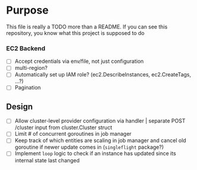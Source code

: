 # Purpose
This file is really a TODO more than a README. If you can see this repository, you know what this project is supposed to do

### EC2 Backend
 - [ ] Accept credentials via env/file, not just configuration
 - [ ] multi-region?
 - [ ] Automatically set up IAM role? (ec2.DescribeInstances, ec2.CreateTags, …?)
 - [ ] Pagination

## Design
 - [ ] Allow cluster-level provider configuration via handler | separate POST /cluster input from cluster.Cluster struct
 - [ ] Limit # of concurrent goroutines in job manager
 - [ ] Keep track of which entities are scaling in job manager and cancel old goroutine if newer update comes in (`singleflight` package?)
 - [ ] Implement `loop` logic to check if an instance has updated since its internal state last changed
